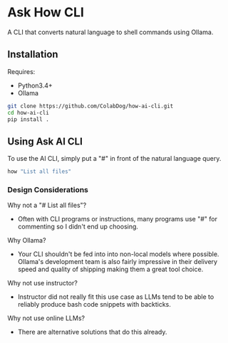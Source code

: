 # Ask How CLI

A CLI that converts natural language to shell commands using Ollama.


## Installation 

Requires:
- Python3.4+
- Ollama

```bash
git clone https://github.com/ColabDog/how-ai-cli.git
cd how-ai-cli
pip install .
```

## Using Ask AI CLI

To use the AI CLI, simply put a "#" in front of the natural language query.

```bash
how "List all files"
```

### Design Considerations

Why not a "# List all files"? 
- Often with CLI programs or instructions, many programs use "#" for commenting so I didn't end up choosing.

Why Ollama?
- Your CLI shouldn't be fed into into non-local models where possible. Ollama's development team is also fairly impressive in their delivery
speed and quality of shipping making them a great tool choice.

Why not use instructor?
- Instructor did not really fit this use case as LLMs tend to be able to reliably produce bash code snippets
with backticks.

Why not use online LLMs?
- There are alternative solutions that do this already.
